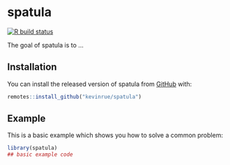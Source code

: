 
# spatula

<!-- badges: start -->
[![R build status](https://github.com/kevinrue/spatula/workflows/R-CMD-check/badge.svg)](https://github.com/kevinrue/spatula/actions)
<!-- badges: end -->

The goal of spatula is to ...

## Installation

You can install the released version of spatula from [GitHub](https://github.com/kevinrue/spatula) with:

``` r
remotes::install_github("kevinrue/spatula")
```

## Example

This is a basic example which shows you how to solve a common problem:

``` r
library(spatula)
## basic example code
```

